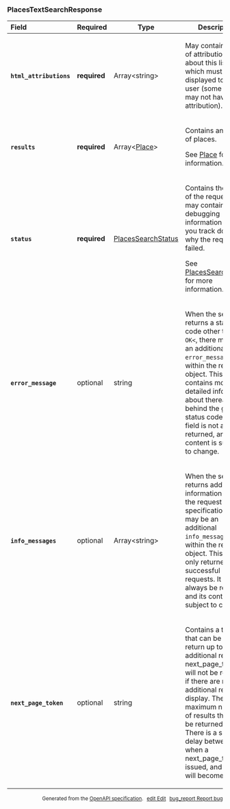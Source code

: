 <!--- This is a generated file, do not edit! -->
<!--- [START maps_http_schema_placestextsearchresponse] -->
<h3 class="schema-object" id="PlacesTextSearchResponse">PlacesTextSearchResponse</h3>

| Field                                                                                                                               | Required     | Type                                                           | Description                                                                                                                                                                                                                                                                                                                                                                                  |
| :---------------------------------------------------------------------------------------------------------------------------------- | ------------ | -------------------------------------------------------------- | -------------------------------------------------------------------------------------------------------------------------------------------------------------------------------------------------------------------------------------------------------------------------------------------------------------------------------------------------------------------------------------------- |
| <h4 id="PlacesTextSearchResponse-html_attributions" class="add-link schema-object-property-key"><code>html_attributions</code></h4> | **required** | Array&lt;string&gt;                                            | <div class="nonref-property-description"><p>May contain a set of attributions about this listing which must be displayed to the user (some listings may not have attribution).</p></div>                                                                                                                                                                                                     |
| <h4 id="PlacesTextSearchResponse-results" class="add-link schema-object-property-key"><code>results</code></h4>                     | **required** | Array&lt;[Place](#Place "Place")&gt;                           | <div class="ref-property-description"><p>Contains an array of places.</p><p>See <a href="#Place">Place</a> for more information.</div>                                                                                                                                                                                                                                                       |
| <h4 id="PlacesTextSearchResponse-status" class="add-link schema-object-property-key"><code>status</code></h4>                       | **required** | [PlacesSearchStatus](#PlacesSearchStatus "PlacesSearchStatus") | <div class="ref-property-description"><p>Contains the status of the request, and may contain debugging information to help you track down why the request failed.</p><p>See <a href="#PlacesSearchStatus">PlacesSearchStatus</a> for more information.</div>                                                                                                                                 |
| <h4 id="PlacesTextSearchResponse-error_message" class="add-link schema-object-property-key"><code>error_message</code></h4>         | optional     | string                                                         | <div class="nonref-property-description"><p>When the service returns a status code other than <code>OK&#x3C;</code>, there may be an additional <code>error_message</code> field within the response object. This field contains more detailed information about thereasons behind the given status code. This field is not always returned, and its content is subject to change.</p></div> |
| <h4 id="PlacesTextSearchResponse-info_messages" class="add-link schema-object-property-key"><code>info_messages</code></h4>         | optional     | Array&lt;string&gt;                                            | <div class="nonref-property-description"><p>When the service returns additional information about the request specification, there may be an additional <code>info_messages</code> field within the response object. This field is only returned for successful requests. It may not always be returned, and its content is subject to change.</p></div>                                     |
| <h4 id="PlacesTextSearchResponse-next_page_token" class="add-link schema-object-property-key"><code>next_page_token</code></h4>     | optional     | string                                                         | <div class="nonref-property-description"><p>Contains a token that can be used to return up to 20 additional results. A next_page_token will not be returned if there are no additional results to display. The maximum number of results that can be returned is 60. There is a short delay between when a next_page_token is issued, and when it will become valid.</p></div>               |

<p style="text-align: right; font-size: smaller;">Generated from the <a class="gc-analytics-event" data-category="GMP" data-label="openapi-github" href="https://github.com/googlemaps/openapi-specification" title="Google Maps Platform OpenAPI Specification" class="external">OpenAPI specification</a>.
<a class="gc-analytics-event" data-category="GMP" data-label="openapi-github-maps-http-schema-placestextsearchresponse" data-action="edit" style="margin-left: 5px;" href="https://github.com/googlemaps/openapi-specification/blob/main/specification/schemas/PlacesTextSearchResponse.yml" title="Edit on GitHub"><span class="material-icons">edit</span> Edit</a>
<a class="gc-analytics-event" data-category="GMP" data-label="openapi-github-maps-http-schema-placestextsearchresponse" data-action="bug" style="margin-left: 5px;" href="https://github.com/googlemaps/openapi-specification/issues/new?assignees=&labels=type%3A+bug%2C+triage+me&template=bug_report.md&title=[schemas] Bug - PlacesTextSearchResponse" title="File bug for schemas on GitHub"><span class="material-icons">bug_report</span> Report bug</a>
</p>

<!--- [END maps_http_schema_placestextsearchresponse] -->
